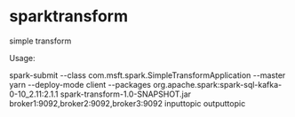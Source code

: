 # sparktransform
simple transform

Usage:

spark-submit --class com.msft.spark.SimpleTransformApplication --master yarn --deploy-mode client --packages org.apache.spark:spark-sql-kafka-0-10_2.11:2.1.1 spark-transform-1.0-SNAPSHOT.jar broker1:9092,broker2:9092,broker3:9092 inputtopic outputtopic
